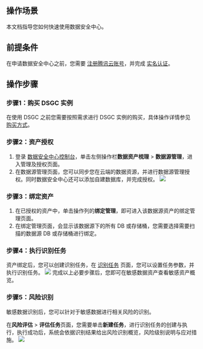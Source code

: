 ## 操作场景
本文档指导您如何快速使用数据安全中心。

## 前提条件
在申请数据安全中心之前，您需要 [注册腾讯云账号](https://cloud.tencent.com/document/product/378/17985)，并完成 [实名认证](https://cloud.tencent.com/document/product/378/3629)。

## 操作步骤
### 步骤1：购买 DSGC 实例
在使用 DSGC 之前您需要按照需求进行 DSGC 实例的购买，具体操作详情参见 [购买方式](https://cloud.tencent.com/document/product/1087/61325)。

### 步骤2：资产授权
1. 登录  [数据安全中心控制台](https://console.cloud.tencent.com/dsgc)，单击左侧操作栏**数据资产梳理** > **数据源管理**，进入管理及授权页面。
2. 在数据源管理页面，您可以同步您在云端的数据资源，并进行数据源管理授权。同时数据安全中心还可以添加自建数据库，并完成授权。
![](https://qcloudimg.tencent-cloud.cn/raw/5a71a0e181e11a3eb9cdbc2decf7b456.png)

### 步骤3：绑定资产
1. 在已授权的资产中，单击操作列的**绑定管理**，即可进入该数据源资产的绑定管理页面。
2. 在绑定管理页面，会显示该数据源下的所有 DB 或存储桶，您需要选择需要扫描的数据源 DB 或存储桶进行绑定。

### 步骤4：执行识别任务
资产绑定后，您可以创建识别任务，在  [识别任务](https://console.cloud.tencent.com/dsgc/task) 页面，您可以设置任务参数，并执行识别任务。
![](https://qcloudimg.tencent-cloud.cn/raw/d1c4ec46565c8c856306fd3be1c0e82a.png)
完成以上必要步骤后，您即可在敏感数据资产查看敏感资产概览。

### 步骤5：风险识别
敏感数据识别后，您可以针对于敏感数据进行相关风险的识别。

在**风险评估** > **评估任务**页面，您需要单击**新建任务**，进行识别任务的创建与执行，执行成功后，系统会依据识别结果给出风险识别概览，风险级别说明与应对措施。
![](https://qcloudimg.tencent-cloud.cn/raw/ffa713e4339ddd42aa1df3fceac4eb30.png)
